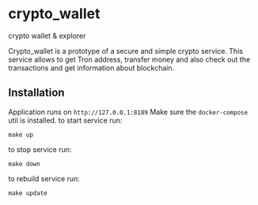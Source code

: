 # crypto_wallet
crypto wallet &amp; explorer

Crypto_wallet is a prototype of a secure and simple crypto service. This service allows to get Tron address, transfer money and also check out the transactions and get information about blockchain. 

## Installation
Application runs on `http://127.0.0.1:8189`
Make sure the `docker-compose` util is installed.
to start service run:
```
make up
```

to stop service run:
```
make down
```
to rebuild service run:
```
make update
```
